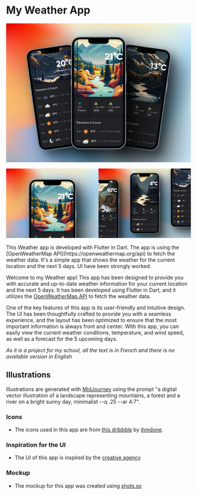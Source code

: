 
# My Weather App
![Mockups](mockups/3_phones.png)
<div style="display: flex; flex-wrap: wrap;">
  <img src="mockups/1_phone.png" alt="Image 1" width="50%" />
  <img src="mockups/3_phones_2.png" alt="Image 2" width="50%" />
</div>

<br>
This Weather app is developed with Flutter in Dart. The app is using the [OpenWeatherMap API](https://openweathermap.org/api) to fetch the weather data.
It's a simple app that shows the weather for the current location and the next 5 days. UI have been strongly worked.

Welcome to my Weather app! This app has been designed to provide you with accurate and up-to-date weather information for your current location and the next 5 days. It has been developed using Flutter in Dart, and it utilizes the [OpenWeatherMap API](https://openweathermap.org/api) to fetch the weather data.

One of the key features of this app is its user-friendly and intuitive design. The UI has been thoughtfully crafted to provide you with a seamless experience, and the layout has been optimized to ensure that the most important information is always front and center. With this app, you can easily view the current weather conditions, temperature, and wind speed, as well as a forecast for the 5 upcoming days.

_As it is a project for my school, all the text is in French and there is no available version in English_

## Illustrations
Illustrations are generated with [MidJourney](https://midjourney.app/) using the prompt "a digital vector illustration of a landscape representing mountains, a forest and a river on a bright sunny day, minimalist --q .25 --ar 4:7".

### Icons
- The icons used in this app are from [this dribbble](https://dribbble.com/shots/15349865-Cloudy-Icons-Light) by [ihmdone](https://dribbble.com/ihmdone).

### Inspiration for the UI
- The UI of this app is inspired by the [creative agency](https://dribbble.com/shots/20331883-Concept-Weather)

### Mockup
- The mockup for this app was created using [shots.so](https://shots.so/)